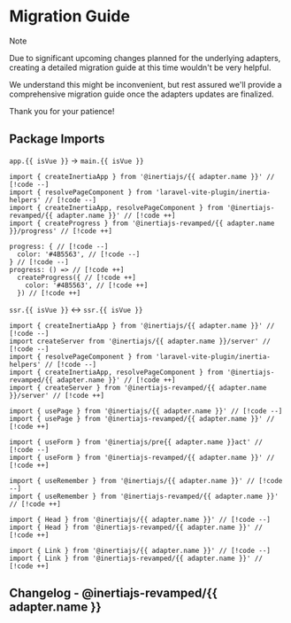 <script setup lang="ts">
import { useRoute } from 'vitepress'
import { useIntegration } from '@/theme/composables/useIntegrations'

const route = useRoute()
const urlParts = route.path.slice(1).split('/')
const adapter = useIntegration(urlParts[1])
const isVue = adapter.componentExt === 'vue' ? 'ts' : 'tsx'
</script>

# Migration Guide

> [!Note]
> Due to significant upcoming changes planned for the underlying adapters, creating a detailed migration guide at this time wouldn't be very helpful.
>
> We understand this might be inconvenient, but rest assured we'll provide a comprehensive migration guide once the adapters updates are finalized.
>
> Thank you for your patience!

## Package Imports

`app.{{ isVue }}` -> `main.{{ isVue }}`

```typescript-vue
import { createInertiaApp } from '@inertiajs/{{ adapter.name }}' // [!code --]
import { resolvePageComponent } from 'laravel-vite-plugin/inertia-helpers' // [!code --]
import { createInertiaApp, resolvePageComponent } from '@inertiajs-revamped/{{ adapter.name }}' // [!code ++]
import { createProgress } from '@inertiajs-revamped/{{ adapter.name }}/progress' // [!code ++]

progress: { // [!code --]
  color: '#4B5563', // [!code --]
} // [!code --]
progress: () => // [!code ++]
  createProgress({ // [!code ++]
    color: '#4B5563', // [!code ++]
  }) // [!code ++]
```

`ssr.{{ isVue }}` <-> `ssr.{{ isVue }}`

```typescript-vue
import { createInertiaApp } from '@inertiajs/{{ adapter.name }}' // [!code --]
import createServer from '@inertiajs/{{ adapter.name }}/server' // [!code --]
import { resolvePageComponent } from 'laravel-vite-plugin/inertia-helpers' // [!code --]
import { createInertiaApp, resolvePageComponent } from '@inertiajs-revamped/{{ adapter.name }}' // [!code ++]
import { createServer } from '@inertiajs-revamped/{{ adapter.name }}/server' // [!code ++]
```

```typescript-vue
import { usePage } from '@inertiajs/{{ adapter.name }}' // [!code --]
import { usePage } from '@inertiajs-revamped/{{ adapter.name }}' // [!code ++]
```

```typescript-vue
import { useForm } from '@inertiajs/pre{{ adapter.name }}act' // [!code --]
import { useForm } from '@inertiajs-revamped/{{ adapter.name }}' // [!code ++]
```

```typescript-vue
import { useRemember } from '@inertiajs/{{ adapter.name }}' // [!code --]
import { useRemember } from '@inertiajs-revamped/{{ adapter.name }}' // [!code ++]
```

```typescript-vue
import { Head } from '@inertiajs/{{ adapter.name }}' // [!code --]
import { Head } from '@inertiajs-revamped/{{ adapter.name }}' // [!code ++]
```

```typescript-vue
import { Link } from '@inertiajs/{{ adapter.name }}' // [!code --]
import { Link } from '@inertiajs-revamped/{{ adapter.name }}' // [!code ++]
```

## Changelog - @inertiajs-revamped/{{ adapter.name }}

<div v-if="adapter.name === 'preact'">
<!--@include: ../../../../../packages/preact/CHANGELOG.md{2,}-->
</div>
<div v-else-if="adapter.name === 'react'">
<!--@include: ../../../../../packages/react/CHANGELOG.md{2,}-->
</div>
<div v-else-if="adapter.name === 'vue'">
<!--@include: ../../../../../packages/vue/CHANGELOG.md{2,}-->
</div>
